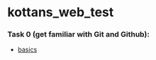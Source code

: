 # kottans_web_test
### Task 0 (get familiar with Git and Github):
- [basics](https://github.com/kick-him-Donatello/kottans_web_test/blob/master/task_0/Screenshot_2016-12-11_00-33-08.png)


